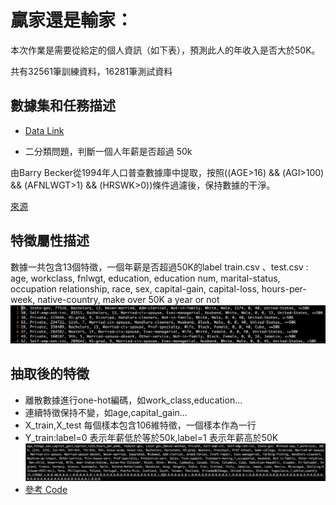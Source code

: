 # 贏家還是輸家：

本次作業是需要從給定的個人資訊（如下表），預測此人的年收入是否大於50K。

共有32561筆訓練資料，16281筆測試資料

## 數據集和任務描述

- [Data Link](https://drive.google.com/file/d/0B8Si647wj9ZoTE9uQzAwR0M5ZkU/view?usp=sharing)

- 二分類問題，判斷一個人年薪是否超過 50k

由Barry Becker從1994年人口普查數據庫中提取，按照((AGE>16) && (AGI>100) && (AFNLWGT>1) && (HRSWK>0))條件過濾後，保持數據的干淨。

[來源](https://archive.ics.uci.edu/ml/datasets/Adult)

## 特徵屬性描述
數據一共包含13個特徵，一個年薪是否超過50K的label
train.csv 、test.csv :
age, workclass, fnlwgt, education, education num, marital-status, occupation
relationship, race, sex, capital-gain, capital-loss, hours-per-week,
native-country, make over 50K a year or not
![12-1](./res/chapter12-1.png)

## 抽取後的特徵
- 離散數據進行one-hot編碼，如work_class,education...
- 連續特徵保持不變，如age,capital_gain...
- X_train,X_test 每個樣本包含106維特徵，一個樣本作為一行
- Y_train:label=0 表示年薪低於等於50k,label=1 表示年薪高於50K
![12-2](./res/chapter12-2.png)
- [參考 Code](https://github.com/orbxball/ML2017/tree/master/hw2)

